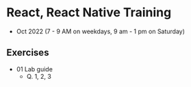 # React, React Native Training
- Oct 2022 (7 - 9 AM on weekdays, 9 am - 1 pm on Saturday)

## Exercises
- 01 Lab guide
    - Q. 1, 2, 3